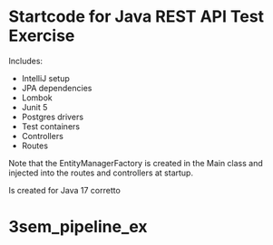 # Startcode for Java REST API Test Exercise

Includes:

- IntelliJ setup
- JPA dependencies
- Lombok
- Junit 5
- Postgres drivers
- Test containers
- Controllers
- Routes

Note that the EntityManagerFactory is created in the Main class and injected into 
the routes and controllers at startup.

Is created for Java 17 corretto


# 3sem_pipeline_ex
